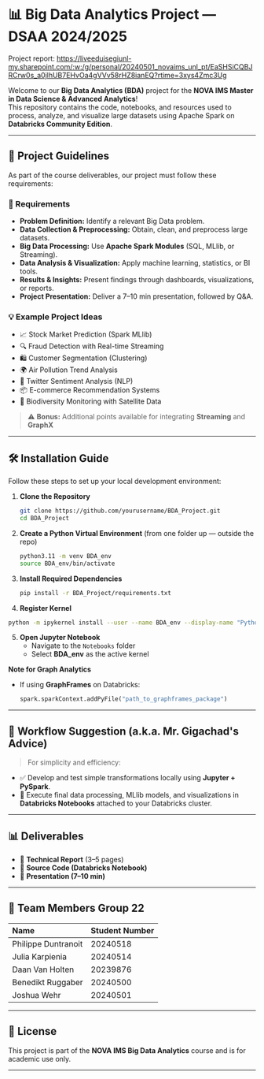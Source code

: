 # 📊 Big Data Analytics Project — DSAA 2024/2025

Project report: https://liveeduisegiunl-my.sharepoint.com/:w:/g/personal/20240501_novaims_unl_pt/EaSHSiCQBJRCrw0s_a0jlhUB7EHvOa4gVVv58rHZ8ianEQ?rtime=3xys4Zmc3Ug

Welcome to our **Big Data Analytics (BDA)** project for the **NOVA IMS Master in Data Science & Advanced Analytics**!  
This repository contains the code, notebooks, and resources used to process, analyze, and visualize large datasets using Apache Spark on **Databricks Community Edition**.

---

## 📌 Project Guidelines

As part of the course deliverables, our project must follow these requirements:

### 📖 Requirements
- **Problem Definition:** Identify a relevant Big Data problem.
- **Data Collection & Preprocessing:** Obtain, clean, and preprocess large datasets.
- **Big Data Processing:** Use **Apache Spark Modules** (SQL, MLlib, or Streaming).
- **Data Analysis & Visualization:** Apply machine learning, statistics, or BI tools.
- **Results & Insights:** Present findings through dashboards, visualizations, or reports.
- **Project Presentation:** Deliver a 7–10 min presentation, followed by Q&A.

### 💡 Example Project Ideas
- 📈 Stock Market Prediction (Spark MLlib)
- 🔍 Fraud Detection with Real-time Streaming
- 🛍️ Customer Segmentation (Clustering)
- 🌍 Air Pollution Trend Analysis
- 📱 Twitter Sentiment Analysis (NLP)
- 📦 E-commerce Recommendation Systems
- 🐝 Biodiversity Monitoring with Satellite Data

> ⚠️ **Bonus:** Additional points available for integrating **Streaming** and **GraphX**

---

## 🛠️ Installation Guide

Follow these steps to set up your local development environment:

1. **Clone the Repository**
   ```bash
   git clone https://github.com/yourusername/BDA_Project.git
   cd BDA_Project
   ```

2. **Create a Python Virtual Environment**
   (from one folder up — outside the repo)
   ```bash
   python3.11 -m venv BDA_env
   source BDA_env/bin/activate
   ```

3. **Install Required Dependencies**
   ```bash
   pip install -r BDA_Project/requirements.txt
   ```

4. **Register Kernel**
```bash
python -m ipykernel install --user --name BDA_env --display-name "Python BDA_env"
```
5. **Open Jupyter Notebook**
   - Navigate to the `Notebooks` folder
   - Select **BDA_env** as the active kernel

**Note for Graph Analytics**
   - If using **GraphFrames** on Databricks:
     ```python
     spark.sparkContext.addPyFile("path_to_graphframes_package")
     ```


---

## 📝 Workflow Suggestion (a.k.a. Mr. Gigachad's Advice)

> For simplicity and efficiency:
- ✅ Develop and test simple transformations locally using **Jupyter + PySpark**.
- 🚀 Execute final data processing, MLlib models, and visualizations in **Databricks Notebooks** attached to your Databricks cluster.

---

## 📊 Deliverables

- 📓 **Technical Report** (3–5 pages)
- 📝 **Source Code (Databricks Notebook)**  
- 🎥 **Presentation (7–10 min)**

---

## 👥 Team Members Group 22

| Name              | Student Number | 
|:------------------|:----------------|
| Philippe Duntranoit | 20240518        | 
| Julia Karpienia   | 20240514        | 
| Daan Van Holten   | 20239876        | 
| Benedikt Ruggaber  | 20240500   | 
| Joshua Wehr  | 20240501   | 

---

## 📎 License

This project is part of the **NOVA IMS Big Data Analytics** course and is for academic use only.

---
